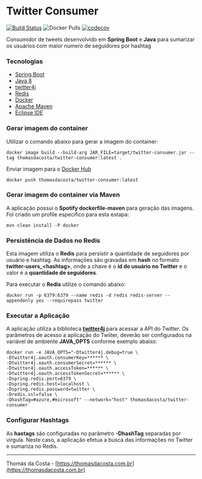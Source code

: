 # Twitter Consumer

[![Build Status](https://travis-ci.org/thomasdacosta/twitter-demo.svg?branch=master)](https://travis-ci.org/thomasdacosta/twitter-demo) 
![Docker Pulls](https://img.shields.io/docker/pulls/thomasdacosta/twitter-consumer) 
[![codecov](https://codecov.io/gh/thomasdacosta/twitter-demo/branch/master/graph/badge.svg)](https://codecov.io/gh/thomasdacosta/twitter-demo)

Consumidor de tweets desenvolvido em **Spring Boot** e **Java** para sumarizar os usuários com maior numero de seguidores por hashtag

### Tecnologias
- [Spring Boot](https://spring.io/projects/spring-boot)
- [Java 8](https://www.oracle.com/technetwork/pt/java/javase/downloads/jdk8-downloads-2133151.html)
- [twitter4j](http://twitter4j.org/en/index.html)
- [Redis](https://redis.io/)
- [Docker](https://www.docker.com/)
- [Apache Maven](https://maven.apache.org/)
- [Eclipse IDE](https://www.eclipse.org/)

### Gerar imagem do container

Utilizar o comando abaixo para gerar a imagem do container:

```
docker image build --build-arg JAR_FILE=target/twitter-consumer.jar --tag thomasdacosta/twitter-consumer:latest .
```

Enviar imagem para o [Docker Hub](https://hub.docker.com/u/thomasdacosta)

```
docker push thomasdacosta/twitter-consumer:latest
```

### Gerar imagem do container via Maven

A aplicação possui o **Spotify dockerfile-maven** para geração das imagens. Foi criado um profile especifico para esta estapa:

```
mvn clean install -P docker
```

### Persistência de Dados no Redis

Esta imagem utiliza o **Redis** para persistir a quantidade de seguidores por usuário e hashtag. As informações são gravadas em **hash** no formato **twitter-users_\<hashtag\>**, onde a chave é o **id do usuário no Twitter** e o valor é a **quantidade de seguidores**.

Para executar o **Redis** utilize o comando abaixo:

```
docker run -p 6379:6379 --name redis -d redis redis-server --appendonly yes --requirepass twitter
```

### Executar a Aplicação

A aplicação utiliza a biblioteca **[twitter4j](http://twitter4j.org/en/index.html)** para acessar a API do Twitter. Os parâmetros de acesso a aplicação do Twiiter, deverão ser configurados na variável de ambiente **JAVA_OPTS** conforme exemplo abaixo:

```
docker run -e JAVA_OPTS="-Dtwitter4j.debug=true \
-Dtwitter4j.oauth.consumerKey=****** \
-Dtwitter4j.oauth.consumerSecret=****** \
-Dtwitter4j.oauth.accessToken=****** \
-Dtwitter4j.oauth.accessTokenSecret=****** \
-Dspring.redis.port=6379 \
-Dspring.redis.host=localhost \
-Dspring.redis.password=twitter \
-Dredis.ssl=false \
-DhashTag=#azure,#microsoft" --network="host" thomasdacosta/twitter-consumer
```

### Configurar Hashtags

As **hastags** são configuradas no parâmetro **-DhashTag** separadas por virgula. Neste caso, a aplicação efetua a busca das informações no Twitter e sumariza no Redis.


---

Thomás da Costa - [https://thomasdacosta.com.br](https://thomasdacosta.com.br)
